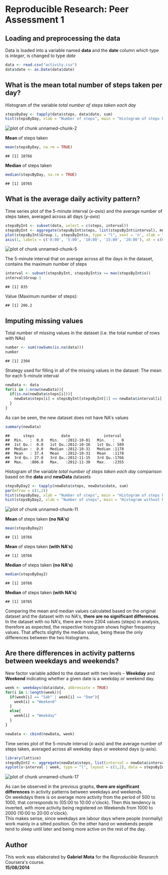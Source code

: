 # Reproducible Research: Peer Assessment 1

## Loading and preprocessing the data
Data is loaded into a variable named **data** and the **date** column which type is *integer*, is changed to type *date*

```r
data <- read.csv("activity.csv")
data$date <- as.Date(data$date)
```


## What is the mean total number of steps taken per day?
Histogram of the variable *total number of steps taken each day*


```r
stepsByDay <- tapply(data$steps, data$date, sum)
hist(stepsByDay, xlab = "Number of steps", main = "Histogram of steps by day")
```

![plot of chunk unnamed-chunk-2](figure/unnamed-chunk-2.png) 

**Mean** of steps taken

```r
mean(stepsByDay, na.rm = TRUE)
```

```
## [1] 10766
```

**Median** of steps taken

```r
median(stepsByDay, na.rm = TRUE)
```

```
## [1] 10765
```

## What is the average daily activity pattern?
Time series plot of the 5-minute interval (*x-axis*) and the average number of steps taken, averaged across all days (*y-axis*)

```r
stepsByInt <- subset(data, select = c(steps, interval))
stepsByInt <- aggregate(stepsByInt$steps, list(stepsByInt$interval), mean, na.rm = TRUE)
plot(stepsByInt$Group.1, stepsByInt$x, type = "l", xaxt = 'n', xlab = "Time (Hour)", ylab = "Avg Number of Steps", main = "Avg Number of Steps by Time of Day")
axis(1, labels = c('0:00', '5:00', '10:00', '15:00', '20:00'), at = c(0, 500, 1000, 1500, 2000))
```

![plot of chunk unnamed-chunk-5](figure/unnamed-chunk-5.png) 

The 5-minute interval that on average across all the days in the dataset, contains the maximum number of steps

```r
interval <- subset(stepsByInt, stepsByInt$x == max(stepsByInt$x))
interval$Group.1
```

```
## [1] 835
```

Value (Maximum number of steps):

```
## [1] 206.2
```

## Imputing missing values
Total number of missing values in the dataset (i.e. the total number of rows with NAs)

```r
number <- sum(rowSums(is.na(data)))
number
```

```
## [1] 2304
```

Strategy used for filling in all of the missing values in the dataset: The mean for each 5-minute interval

```r
newData <- data
for(i in 1:nrow(newData)){
  if(is.na(newData$steps[i])){
    newData$steps[i] = stepsByInt[stepsByInt[1] == newData$interval[i], 2]
  }
}
```
As can be seen, the new dataset does not have NA's values

```r
summary(newData)
```

```
##      steps            date               interval   
##  Min.   :  0.0   Min.   :2012-10-01   Min.   :   0  
##  1st Qu.:  0.0   1st Qu.:2012-10-16   1st Qu.: 589  
##  Median :  0.0   Median :2012-10-31   Median :1178  
##  Mean   : 37.4   Mean   :2012-10-31   Mean   :1178  
##  3rd Qu.: 27.0   3rd Qu.:2012-11-15   3rd Qu.:1766  
##  Max.   :806.0   Max.   :2012-11-30   Max.   :2355
```

Histogram of the variable *total number of steps taken each day* comparison based on the **data** and **newData** datasets

```r
stepsByDay2 <- tapply(newData$steps, newData$date, sum)
par(mfrow = c(1,2))
hist(stepsByDay, xlab = "Number of steps", main = "Histogram of steps by day")
hist(stepsByDay2, xlab = "Number of steps", main = "Histogram without NA's")
```

![plot of chunk unnamed-chunk-11](figure/unnamed-chunk-11.png) 

**Mean** of steps taken **(no NA's)**

```r
mean(stepsByDay2)
```

```
## [1] 10766
```

**Mean** of steps taken **(with NA's)**

```
## [1] 10766
```

**Median** of steps taken **(no NA's)**

```r
median(stepsByDay2)
```

```
## [1] 10766
```

**Median** of steps taken **(with NA's)**

```
## [1] 10765
```

Comparing the mean and median values calculated based on the original dataset and the dataset with no NA's, **there are no significant differences**.  
In the dataset with no NA's, there are more 2304 values (steps) in analysis, therefore as expected, the respective histogram shows higher frequency values. That affects slightly the median value, being these the only differences between the two histograms. 

## Are there differences in activity patterns between weekdays and weekends?
New factor variable added to the dataset with two levels – **Weekday** and **Weekend** indicating whether a given date is a weekday or weekend day.

```r
week <- weekdays(data$date, abbreviate = TRUE)
for(i in 1:length(week)){
  if(week[i] == "Sáb" | week[i] == "Dom"){
    week[i] = "Weekend"
  }
  else{
    week[i] = "Weekday"
  }
}

newData <- cbind(newData, week)
```

Time series plot of the 5-minute interval (x-axis) and the average number of steps taken, averaged across all weekday days or weekend days (y-axis). 

```r
library(lattice)
stepsByInt2 <- aggregate(newData$steps, list(interval = newData$interval, week = newData$week), mean)
xyplot(x~interval | week, type = "l", layout = c(1,2), data = stepsByInt2, ylab = "Number of Steps")
```

![plot of chunk unnamed-chunk-17](figure/unnamed-chunk-17.png) 

As can be observed in the previous graphs, **there are significant differences** in activity patterns between weekdays and weekends.  
On weekdays there is on average more activity from the period of 500 to 1000, that corresponds to (05:00 to 10:00 o'clock). Then this tendency is inverted, with more activity being registered on Weekends from 1000 to 2000 (10:00 to 20:00 o'clock).  
This makes sense, since weekdays are labour days where people (normally) work mainly in a sitted position. On the other hand on weekends people tend to sleep until later and being more active on the rest of the day.  

## Author
This work was ellaborated by **Gabriel Mota** for the *Reproducible Research* Coursera's course.  
**15/08/2014**
